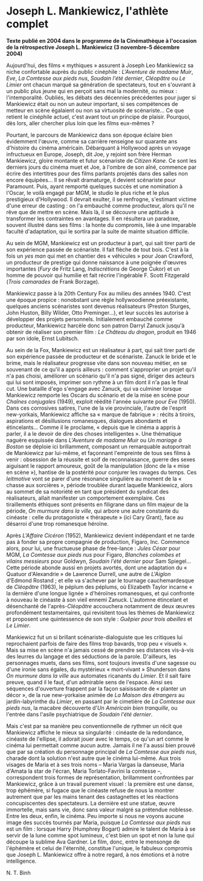 # Joseph L. Mankiewicz, l'athlète complet

**Texte publié en 2004 dans le programme de la Cinémathèque à l'occasion de la rétrospective Joseph L. Mankiewicz (3 novembre-5 décembre 2004)**

Aujourd'hui, des films « mythiques » assurent à Joseph Leo Mankiewicz sa niche confortable auprès du public cinéphile : _L'Aventure de madame Muir_, _Eve_, _La Comtesse aux pieds nus_, _Soudain l'été dernier_, _Cléopâtre_ ou _Le Limier_ ont chacun marqué sa génération de spectateurs, tout en s'ouvrant à un public plus jeune qui en perçoit sans mal la modernité, ou mieux : l'intemporalité. Oubliés, les débats des décennies précédentes pour juger si Mankiewicz était ou non un auteur important, si ses compétences de metteur en scène égalaient ou non sa virtuosité de scénariste... Ce que retient le cinéphile actuel, c'est avant tout un principe de plaisir. Pourquoi, dès lors, aller chercher plus loin que les films eux-mêmes ?

Pourtant, le parcours de Mankiewicz dans son époque éclaire bien évidemment l'œuvre, comme sa carrière renseigne sur quarante ans d'histoire du cinéma américain. Débarquant à Hollywood après un voyage infructueux en Europe, Joseph, dit Joe, y rejoint son frère Herman Mankiewicz, gloire montante et futur scénariste de _Citizen Kane_. Ce sont les derniers jours du cinéma muet et Joe, à l'ombre de son aîné, commence par écrire des intertitres pour des films parlants projetés dans des salles non encore équipées... Il se rêvait dramaturge, il devient scénariste pour Paramount. Puis, ayant remporté quelques succès et une nomination à l'Oscar, le voilà engagé par MGM, le studio le plus riche et le plus prestigieux d'Hollywood. Il devrait exulter, il se renfrogne, s'estimant victime d'une erreur de casting : on l'a embauché comme producteur, alors qu'il ne rêve que de mettre en scène. Mais là, il se découvre une aptitude à transformer les contraintes en avantages. Il en résultera un paradoxe, souvent illustré dans ses films : la honte du compromis, liée à une imparable faculté d'adaptation, qui le sortira par la suite de mainte situation difficile.

Au sein de MGM, Mankiewicz est un producteur à part, qui sait tirer parti de son expérience passée de scénariste. Il fait flèche de tout bois. C'est à la fois un _yes man_ qui met en chantier des « véhicules » pour Joan Crawford, un producteur de prestige qui donne naissance à une poignée d'œuvres importantes (_Fury_ de Fritz Lang, _Indiscrétions_ de George Cukor) et un homme de pouvoir qui humilie et fait récrire l'ingérable F. Scott Fitzgerald (_Trois camarades_ de Frank Borzage).

Mankiewicz passe à la 20th Century Fox au milieu des années 1940. C'est une époque propice : nonobstant une règle hollywoodienne préexistante, quelques anciens scénaristes sont devenus réalisateurs (Preston Sturges, John Huston, Billy Wilder, Otto Preminger...), et leur succès les autorise à développer des projets personnels. Initialement embauché comme producteur, Mankiewicz harcèle donc son patron Darryl Zanuck jusqu'à obtenir de réaliser son premier film : _Le Château du dragon_, produit en 1946 par son idole, Ernst Lubitsch.

Au sein de la Fox, Mankiewicz est un réalisateur à part, qui sait tirer parti de son expérience passée de producteur et de scénariste. Zanuck le bride et le brime, mais le réalisateur progresse vite dans son nouveau métier, en se souvenant de ce qu'il a appris ailleurs : comment s'approprier un projet qu'il n'a pas choisi, améliorer un scénario qu'il n'a pas signé, diriger des acteurs qui lui sont imposés, imprimer son rythme à un film dont il n'a pas le final cut. Une bataille d'ego s'engage avec Zanuck, qui va culminer lorsque Mankiewicz remporte les Oscars du scénario et de la mise en scène pour _Chaînes conjugales_ (1949), exploit réédité l'année suivante pour _Eve_ (1950). Dans ces corrosives satires, l'une de la vie provinciale, l'autre de l'esprit new-yorkais, Mankiewicz affiche sa « marque de fabrique » : récits à tiroirs, aspirations et désillusions romanesques, dialogues abondants et étincelants... Comme il le proclame, « depuis que le cinéma a appris à parler, il a le devoir de dire des choses intelligentes ». Une thématique naguère esquissée dans _L'Aventure de madame Muir_ ou _Un mariage à Boston_ se déploie ici brillamment, composant un remarquable autoportrait de Mankiewicz par lui-même, et façonnant l'empreinte de tous ses films à venir : obsession de la réussite et soif de reconnaissance, guerre des sexes aiguisant le rapport amoureux, goût de la manipulation (donc de la « mise en scène »), hantise de la postérité pour conjurer les ravages du temps. Ces _leitmotive_ vont se parer d'une résonance singulière au moment de la « chasse aux sorcières », période troublée durant laquelle Mankiewicz, alors au sommet de sa notoriété en tant que président du syndicat des réalisateurs, allait manifester un comportement exemplaire. Ces tiraillements éthiques sont présents en filigrane dans un film majeur de la période, _On murmure dans la ville_, qui arbore une autre constante du cinéaste : celle du protagoniste « thérapeute » (ici Cary Grant), face au désarroi d'une trop romanesque héroïne.

Après _L'Affaire Cicéron_ (1952), Mankiewicz devient indépendant et ne tarde pas à fonder sa propre compagnie de production, Figaro, Inc. Commence alors, pour lui, une fructueuse phase de free-lance : _Jules César_ pour MGM, _La Comtesse aux pieds nus_ pour Figaro, _Blanches colombes et vilains messieurs_ pour Goldwyn, _Soudain l'été dernier_ pour Sam Spiegel... Cette période abonde aussi en projets avortés, dont une adaptation du « Quatuor d'Alexandrie » de Lawrence Durrell, une autre de _L'Aiglon_ d'Edmond Rostand ; et elle va s'achever par le tournage cauchemardesque de _Cléopâtre_ (1963), le péplum des péplums, où Elizabeth Taylor incarne « la dernière d'une longue lignée » d'héroïnes romanesques, et qui confronte à nouveau le cinéaste à son vieil ennemi Zanuck. L'automne étincelant et désenchanté de l'après-_Cléopâtre_ accouchera notamment de deux œuvres profondément testamentaires, qui revisitent tous les thèmes de Mankiewicz et proposent une quintessence de son style : _Guêpier pour trois abeilles_ et _Le Limier_.

Mankiewicz fut un si brillant scénariste-dialoguiste que les critiques lui reprochaient parfois de faire des films trop bavards, trop peu « visuels ». Mais sa mise en scène n'a jamais cessé de prendre ses distances vis-à-vis des leurres du langage et des séductions de la parole. D'ailleurs, les personnages muets, dans ses films, sont toujours investis d'une sagesse ou d'une ironie sans égales, du mystérieux « mort-vivant » Shunderson dans _On murmure dans la ville_ aux automates ricanants du _Limier_. Et il sait faire preuve, quand il le faut, d'un admirable sens de l'espace. Ainsi ses séquences d'ouverture frappent par la façon saisissante de « planter un décor », de la rue new-yorkaise animée de _La Maison des étrangers_ au jardin-labyrinthe du _Limier_, en passant par le cimetière de _La Comtesse aux pieds nus_, la macabre découverte d'_Un Américain bien tranquille_, ou l'entrée dans l'asile psychiatrique de _Soudain l'été dernier_.

Mais c'est par sa manière peu conventionnelle de rythmer un récit que Mankiewicz affiche le mieux sa singularité : cinéaste de la redondance, cinéaste de l'ellipse, il adorait jouer avec le temps, ce qu'un art comme le cinéma lui permettait comme aucun autre. Jamais il ne l'a aussi bien prouvé que par sa création du personnage principal de _La Comtesse aux pieds nus_, charade dont la solution n'est autre que le cinéma lui-même. Aux trois visages de Maria et à ses trois noms – Maria Vargas la danseuse, Maria d'Amata la star de l'écran, Maria Torlato-Favrini la comtesse –, correspondent trois formes de représentation, brillamment confrontées par Mankiewicz, grâce à un travail purement visuel : la première est une danse, trop éphémère, si fugace que le cinéaste refuse de nous la montrer autrement que par les mains tenant des castagnettes et les réactions concupiscentes des spectateurs. La dernière est une statue, œuvre immortelle, mais sans vie, donc sans valeur malgré sa prétendue noblesse. Entre les deux, enfin, le cinéma. Peu importe si nous ne voyons aucune image des succès tournés par Maria, puisque _La Comtesse aux pieds nus_ est un film : lorsque Harry (Humphrey Bogart) admire le talent de Maria à se servir de la lune comme spot lumineux, c'est bien un spot et non la lune qui découpe la sublime Ava Gardner. Le film, donc, entre le mensonge de l'éphémère et celui de l'éternité, constitue l'unique, le fabuleux compromis que Joseph L. Mankiewicz offre à notre regard, à nos émotions et à notre intelligence.

N. T. Binh
